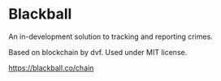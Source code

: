 # Blackball
An in-development solution to tracking and reporting crimes.

Based on blockchain by dvf.  Used under MIT license.

https://blackball.co/chain
